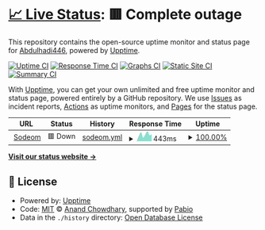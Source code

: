 # [📈 Live Status](https://Abdulhadi446.github.io/upptime): <!--live status--> **🟥 Complete outage**

This repository contains the open-source uptime monitor and status page for [Abdulhadi446](https://Abdulhadi446.github.io/upptime), powered by [Upptime](https://github.com/upptime/upptime).

[![Uptime CI](https://github.com/Abdulhadi446/upptime/workflows/Uptime%20CI/badge.svg)](https://github.com/Abdulhadi446/upptime/actions?query=workflow%3A%22Uptime+CI%22)
[![Response Time CI](https://github.com/Abdulhadi446/upptime/workflows/Response%20Time%20CI/badge.svg)](https://github.com/Abdulhadi446/upptime/actions?query=workflow%3A%22Response+Time+CI%22)
[![Graphs CI](https://github.com/Abdulhadi446/upptime/workflows/Graphs%20CI/badge.svg)](https://github.com/Abdulhadi446/upptime/actions?query=workflow%3A%22Graphs+CI%22)
[![Static Site CI](https://github.com/Abdulhadi446/upptime/workflows/Static%20Site%20CI/badge.svg)](https://github.com/Abdulhadi446/upptime/actions?query=workflow%3A%22Static+Site+CI%22)
[![Summary CI](https://github.com/Abdulhadi446/upptime/workflows/Summary%20CI/badge.svg)](https://github.com/Abdulhadi446/upptime/actions?query=workflow%3A%22Summary+CI%22)

With [Upptime](https://upptime.js.org), you can get your own unlimited and free uptime monitor and status page, powered entirely by a GitHub repository. We use [Issues](https://github.com/Abdulhadi446/upptime/issues) as incident reports, [Actions](https://github.com/Abdulhadi446/upptime/actions) as uptime monitors, and [Pages](https://Abdulhadi446.github.io/upptime) for the status page.

<!--start: status pages-->
<!-- This summary is generated by Upptime (https://github.com/upptime/upptime) -->
<!-- Do not edit this manually, your changes will be overwritten -->
<!-- prettier-ignore -->
| URL | Status | History | Response Time | Uptime |
| --- | ------ | ------- | ------------- | ------ |
| <img alt="" src="https://icons.duckduckgo.com/ip3/sodeom.com.ico" height="13"> [Sodeom](https://sodeom.com/) | 🟥 Down | [sodeom.yml](https://github.com/Abdulhadi446/upptime/commits/HEAD/history/sodeom.yml) | <details><summary><img alt="Response time graph" src="./graphs/sodeom/response-time-week.png" height="20"> 443ms</summary><br><a href="https://Abdulhadi446.github.io/upptime/history/sodeom"><img alt="Response time 883" src="https://img.shields.io/endpoint?url=https%3A%2F%2Fraw.githubusercontent.com%2FAbdulhadi446%2Fupptime%2FHEAD%2Fapi%2Fsodeom%2Fresponse-time.json"></a><br><a href="https://Abdulhadi446.github.io/upptime/history/sodeom"><img alt="24-hour response time 363" src="https://img.shields.io/endpoint?url=https%3A%2F%2Fraw.githubusercontent.com%2FAbdulhadi446%2Fupptime%2FHEAD%2Fapi%2Fsodeom%2Fresponse-time-day.json"></a><br><a href="https://Abdulhadi446.github.io/upptime/history/sodeom"><img alt="7-day response time 443" src="https://img.shields.io/endpoint?url=https%3A%2F%2Fraw.githubusercontent.com%2FAbdulhadi446%2Fupptime%2FHEAD%2Fapi%2Fsodeom%2Fresponse-time-week.json"></a><br><a href="https://Abdulhadi446.github.io/upptime/history/sodeom"><img alt="30-day response time 353" src="https://img.shields.io/endpoint?url=https%3A%2F%2Fraw.githubusercontent.com%2FAbdulhadi446%2Fupptime%2FHEAD%2Fapi%2Fsodeom%2Fresponse-time-month.json"></a><br><a href="https://Abdulhadi446.github.io/upptime/history/sodeom"><img alt="1-year response time 883" src="https://img.shields.io/endpoint?url=https%3A%2F%2Fraw.githubusercontent.com%2FAbdulhadi446%2Fupptime%2FHEAD%2Fapi%2Fsodeom%2Fresponse-time-year.json"></a></details> | <details><summary><a href="https://Abdulhadi446.github.io/upptime/history/sodeom">100.00%</a></summary><a href="https://Abdulhadi446.github.io/upptime/history/sodeom"><img alt="All-time uptime 98.06%" src="https://img.shields.io/endpoint?url=https%3A%2F%2Fraw.githubusercontent.com%2FAbdulhadi446%2Fupptime%2FHEAD%2Fapi%2Fsodeom%2Fuptime.json"></a><br><a href="https://Abdulhadi446.github.io/upptime/history/sodeom"><img alt="24-hour uptime 100.00%" src="https://img.shields.io/endpoint?url=https%3A%2F%2Fraw.githubusercontent.com%2FAbdulhadi446%2Fupptime%2FHEAD%2Fapi%2Fsodeom%2Fuptime-day.json"></a><br><a href="https://Abdulhadi446.github.io/upptime/history/sodeom"><img alt="7-day uptime 100.00%" src="https://img.shields.io/endpoint?url=https%3A%2F%2Fraw.githubusercontent.com%2FAbdulhadi446%2Fupptime%2FHEAD%2Fapi%2Fsodeom%2Fuptime-week.json"></a><br><a href="https://Abdulhadi446.github.io/upptime/history/sodeom"><img alt="30-day uptime 100.00%" src="https://img.shields.io/endpoint?url=https%3A%2F%2Fraw.githubusercontent.com%2FAbdulhadi446%2Fupptime%2FHEAD%2Fapi%2Fsodeom%2Fuptime-month.json"></a><br><a href="https://Abdulhadi446.github.io/upptime/history/sodeom"><img alt="1-year uptime 98.06%" src="https://img.shields.io/endpoint?url=https%3A%2F%2Fraw.githubusercontent.com%2FAbdulhadi446%2Fupptime%2FHEAD%2Fapi%2Fsodeom%2Fuptime-year.json"></a></details>

<!--end: status pages-->

[**Visit our status website →**](https://Abdulhadi446.github.io/upptime)

## 📄 License

- Powered by: [Upptime](https://github.com/upptime/upptime)
- Code: [MIT](./LICENSE) © [Anand Chowdhary](https://anandchowdhary.com), supported by [Pabio](https://pabio.com)
- Data in the `./history` directory: [Open Database License](https://opendatacommons.org/licenses/odbl/1-0/)
